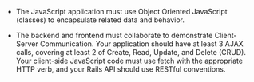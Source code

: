 <!-- - The application must be an HTML, CSS, and JavaScript frontend with a Rails API backend. All interactions between the client and the server must be handled asynchronously (AJAX) and use JSON as the communication format. -->

- The JavaScript application must use Object Oriented JavaScript (classes) to encapsulate related data and behavior.

<!-- - The domain model served by the Rails backend must include a resource with at least one has-many relationship. For example, if you were building an Instagram clone, you might display a list of photos with associated comments. -->

- The backend and frontend must collaborate to demonstrate Client-Server Communication. Your application should have at least 3 AJAX calls, covering at least 2 of Create, Read, Update, and Delete (CRUD). Your client-side JavaScript code must use fetch with the appropriate HTTP verb, and your Rails API should use RESTful conventions.
